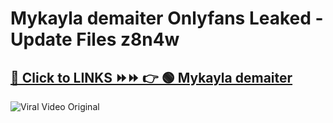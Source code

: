 
 # Mykayla demaiter Onlyfans Leaked - Update Files z8n4w

## <h2><a href="https://clipsfans.com/Mykayla_demaiter&ref=git">🔗 Click to LINKS ⏩⏩ 👉 🟢 Mykayla demaiter </a></h2>

<a href="https://clipsfans.com/Mykayla_demaiter&ref=git" rel="nofollow" data-target="animated-image.originalLink"><img src="https://i.ibb.co.com/xMMVF88/686577567.gif" alt="Viral Video Original" style="max-width: 100%; display: inline-block;" data-target="animated-image.originalImage"></a>

